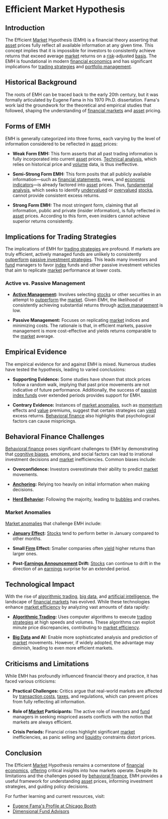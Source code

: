 # Efficient Market Hypothesis

## Introduction
The Efficient [Market](../m/market.md) Hypothesis (EMH) is a financial theory asserting that [asset](../a/asset.md) prices fully reflect all available information at any given time. This concept implies that it is impossible for investors to consistently achieve returns that exceed average [market](../m/market.md) returns on a [risk](../r/risk.md)-adjusted [basis](../b/basis.md). The EMH is foundational in modern [financial economics](../f/financial_economics.md) and has significant implications for [trading strategies](../t/trading_strategies.md) and [portfolio management](../p/portfolio_management.md).

## Historical Background
The roots of EMH can be traced back to the early 20th century, but it was formally articulated by Eugene Fama in his 1970 Ph.D. dissertation. Fama's work laid the groundwork for the theoretical and empirical studies that followed, shaping the understanding of [financial markets](../f/financial_market.md) and [asset](../a/asset.md) pricing.

## Forms of EMH
EMH is generally categorized into three forms, each varying by the level of information considered to be reflected in [asset](../a/asset.md) prices:

- **Weak Form EMH:** This form asserts that all past trading information is fully incorporated into current [asset](../a/asset.md) prices. [Technical analysis](../t/technical_analysis.md), which relies on historical price and [volume](../v/volume.md) data, is thus ineffective.
  
- **Semi-Strong Form EMH:** This form posits that all publicly available information—such as [financial statements](../f/financial_statements.md), news, and [economic indicators](../e/economic_indicators.md)—is already factored into [asset](../a/asset.md) prices. Thus, [fundamental analysis](../f/fundamental_analysis.md), which seeks to identify [undervalued](../u/undervalued.md) or [overvalued](../o/overvalued.md) [stocks](../s/stock.md), cannot provide consistent excess returns.

- **Strong Form EMH:** The most stringent form, claiming that all information, public and private (insider information), is fully reflected in [asset](../a/asset.md) prices. According to this form, even insiders cannot achieve superior returns consistently.

## Implications for Trading Strategies
The implications of EMH for [trading strategies](../t/trading_strategies.md) are profound. If markets are truly efficient, actively managed funds are unlikely to consistently [outperform](../o/outperform.md) [passive investment strategies](../p/passive_investment_strategies.md). This leads many investors and [fund](../f/fund.md) managers to favor [index](../i/index_instrument.md) funds and other passive investment vehicles that aim to replicate [market](../m/market.md) performance at lower costs.

### Active vs. Passive Management
- **[Active Management](../a/active_management.md):** Involves selecting [stocks](../s/stock.md) or other securities in an attempt to [outperform](../o/outperform.md) the [market](../m/market.md). Given EMH, the likelihood of consistently achieving substantial returns through [active management](../a/active_management.md) is low.
  
- **Passive Management:** Focuses on replicating [market](../m/market.md) indices and minimizing costs. The rationale is that, in efficient markets, passive management is more cost-effective and yields returns comparable to the [market](../m/market.md) average.

## Empirical Evidence
The empirical evidence for and against EMH is mixed. Numerous studies have tested the hypothesis, leading to varied conclusions:

- **Supporting Evidence:** Some studies have shown that stock prices follow a random walk, implying that past price movements are not indicative of future performance. Additionally, the success of [passive index funds](../p/passive_index_funds.md) over extended periods provides support for EMH.
  
- **Contrary Evidence:** Instances of [market anomalies](../m/market_anomalies.md), such as [momentum](../m/momentum.md) effects and [value](../v/value.md) premiums, suggest that certain strategies can [yield](../y/yield.md) excess returns. [Behavioral finance](../b/behavioral_finance.md) also highlights that psychological factors can cause mispricings.

## Behavioral Finance Challenges
[Behavioral finance](../b/behavioral_finance.md) poses significant challenges to EMH by demonstrating that [cognitive biases](../c/cognitive_biases_in_trading.md), emotions, and social factors can lead to irrational investment decisions and [market](../m/market.md) inefficiencies. Common biases include:

- **Overconfidence:** Investors overestimate their ability to predict [market](../m/market.md) movements.
  
- **[Anchoring](../a/anchoring.md):** Relying too heavily on initial information when making decisions.
  
- **[Herd Behavior](../h/herd_behavior_in_trading.md):** Following the majority, leading to [bubbles](../b/bubble.md) and crashes.

### Market Anomalies
[Market anomalies](../m/market_anomalies.md) that challenge EMH include:

- **[January Effect](../j/january_effect.md):** [Stocks](../s/stock.md) tend to perform better in January compared to other months.
  
- **Small [Firm](../f/firm.md) Effect:** Smaller companies often [yield](../y/yield.md) higher returns than larger ones.
  
- **Post-[Earnings Announcement](../e/earnings_announcement.md) Drift:** [Stocks](../s/stock.md) can continue to drift in the direction of an [earnings](../e/earnings.md) surprise for an extended period.

## Technological Impact
With the rise of [algorithmic trading](../a/algorithmic_trading.md), [big data](../b/big_data_in_trading.md), and [artificial intelligence](../a/artificial_intelligence_in_trading.md), the landscape of [financial markets](../f/financial_market.md) has evolved. While these technologies enhance [market efficiency](../m/market_efficiency.md) by analyzing vast amounts of data rapidly:

- **[Algorithmic Trading](../a/algorithmic_trading.md):** Uses computer algorithms to execute [trading strategies](../t/trading_strategies.md) at high speeds and volumes. These algorithms can exploit minute price discrepancies, contributing to [market efficiency](../m/market_efficiency.md).

- **[Big Data](../b/big_data_in_trading.md) and AI:** Enable more sophisticated analysis and prediction of [market](../m/market.md) movements. However, if widely adopted, the advantage may diminish, leading to even more efficient markets.

## Criticisms and Limitations
While EMH has profoundly influenced financial theory and practice, it has faced various criticisms:

- **Practical Challenges:** Critics argue that real-world markets are affected by [transaction costs](../t/transaction_costs.md), [taxes](../t/taxes.md), and regulations, which can prevent prices from fully reflecting all information.

- **Role of [Market](../m/market.md) Participants:** The active role of investors and [fund](../f/fund.md) managers in seeking mispriced assets conflicts with the notion that markets are always efficient.

- **Crisis Periods:** Financial crises highlight significant [market](../m/market.md) inefficiencies, as panic selling and [liquidity](../l/liquidity.md) constraints distort prices.

## Conclusion
The Efficient [Market](../m/market.md) Hypothesis remains a cornerstone of [financial economics](../f/financial_economics.md), [offering](../o/offering.md) critical insights into how markets operate. Despite its limitations and the challenges posed by [behavioral finance](../b/behavioral_finance.md), EMH provides a useful framework for understanding [asset](../a/asset.md) prices, informing investment strategies, and guiding policy decisions.

For further learning and current resources, visit:

- [Eugene Fama's Profile at Chicago Booth](https://www.chicagobooth.edu/faculty/directory/f/eugene-f-fama)
- [Dimensional Fund Advisors](https://www.dimensional.com/)

